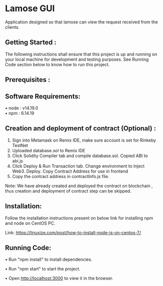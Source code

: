 # Lamose GUI 
Application designed so that lamose can view the request received from the clients.

## Getting Started :
 
The following instructions shall ensure that this project is up and running on your local machine for development and testing purposes. 
See Running Code section below to know how to run this project.


## Prerequisites :

## Software Requirements:

•	node : v14.19.0  
•	npm  : 6.14.19

## Creation and deployment of contract (Optional) :
1. Sign into Metamask on Remix IDE, make sure account is set for Rinkeby TestNet
2. Uploaded database.sol to Remix IDE
3. Click Solidity Compiler tab and compile database.sol. Copied ABI to abi.js
4. Click Deploy & Run Transaction tab. Change environment to Inject Web3. Deploy. Copy Contract Address for use in frontend
5. Copy the contract address in contractInfo.js file.


Note: We have already created and deployed the contract on blockchain , thus creation and deployment of contract step can be skipped.


## Installation:
Follow the installation instructions present on below link for installing npm and node on CentOS PC.

Link: https://linuxize.com/post/how-to-install-node-js-on-centos-7/

## Running Code: 

•	Run "npm install" to install dependencies.

•	Run "npm start" to start the project.

•	Open [http://localhost:3000](http://localhost:3000) to view it in the browser.


